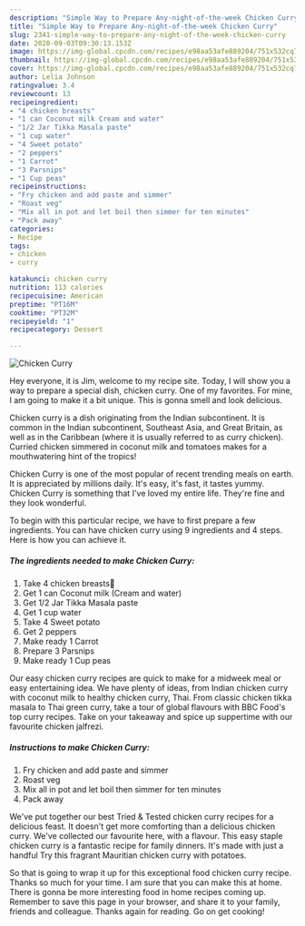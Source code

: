 ```yaml
---
description: "Simple Way to Prepare Any-night-of-the-week Chicken Curry"
title: "Simple Way to Prepare Any-night-of-the-week Chicken Curry"
slug: 2341-simple-way-to-prepare-any-night-of-the-week-chicken-curry
date: 2020-09-03T09:30:13.153Z
image: https://img-global.cpcdn.com/recipes/e98aa53afe889204/751x532cq70/chicken-curry-recipe-main-photo.jpg
thumbnail: https://img-global.cpcdn.com/recipes/e98aa53afe889204/751x532cq70/chicken-curry-recipe-main-photo.jpg
cover: https://img-global.cpcdn.com/recipes/e98aa53afe889204/751x532cq70/chicken-curry-recipe-main-photo.jpg
author: Lelia Johnson
ratingvalue: 3.4
reviewcount: 13
recipeingredient:
- "4 chicken breasts"
- "1 can Coconut milk Cream and water"
- "1/2 Jar Tikka Masala paste"
- "1 cup water"
- "4 Sweet potato"
- "2 peppers"
- "1 Carrot"
- "3 Parsnips"
- "1 Cup peas"
recipeinstructions:
- "Fry chicken and add paste and simmer"
- "Roast veg"
- "Mix all in pot and let boil then simmer for ten minutes"
- "Pack away"
categories:
- Recipe
tags:
- chicken
- curry

katakunci: chicken curry 
nutrition: 113 calories
recipecuisine: American
preptime: "PT16M"
cooktime: "PT32M"
recipeyield: "1"
recipecategory: Dessert

---
```



![Chicken Curry](https://img-global.cpcdn.com/recipes/e98aa53afe889204/751x532cq70/chicken-curry-recipe-main-photo.jpg)

Hey everyone, it is Jim, welcome to my recipe site. Today, I will show you a way to prepare a special dish, chicken curry. One of my favorites. For mine, I am going to make it a bit unique. This is gonna smell and look delicious.

Chicken curry is a dish originating from the Indian subcontinent. It is common in the Indian subcontinent, Southeast Asia, and Great Britain, as well as in the Caribbean (where it is usually referred to as curry chicken). Curried chicken simmered in coconut milk and tomatoes makes for a mouthwatering hint of the tropics!

Chicken Curry is one of the most popular of recent trending meals on earth. It is appreciated by millions daily. It's easy, it's fast, it tastes yummy. Chicken Curry is something that I've loved my entire life. They're fine and they look wonderful.


To begin with this particular recipe, we have to first prepare a few ingredients. You can have chicken curry using 9 ingredients and 4 steps. Here is how you can achieve it.

<!--inarticleads1-->

##### The ingredients needed to make Chicken Curry:

1. Take 4 chicken breasts🐔
1. Get 1 can Coconut milk (Cream and water)
1. Get 1/2 Jar Tikka Masala paste
1. Get 1 cup water
1. Take 4 Sweet potato
1. Get 2 peppers
1. Make ready 1 Carrot
1. Prepare 3 Parsnips
1. Make ready 1 Cup peas


Our easy chicken curry recipes are quick to make for a midweek meal or easy entertaining idea. We have plenty of ideas, from Indian chicken curry with coconut milk to healthy chicken curry, Thai. From classic chicken tikka masala to Thai green curry, take a tour of global flavours with BBC Food&#39;s top curry recipes. Take on your takeaway and spice up suppertime with our favourite chicken jalfrezi. 

<!--inarticleads2-->

##### Instructions to make Chicken Curry:

1. Fry chicken and add paste and simmer
1. Roast veg
1. Mix all in pot and let boil then simmer for ten minutes
1. Pack away


We&#39;ve put together our best Tried &amp; Tested chicken curry recipes for a delicious feast. It doesn&#39;t get more comforting than a delicious chicken curry. We&#39;ve collected our favourite here, with a flavour. This easy staple chicken curry is a fantastic recipe for family dinners. It&#39;s made with just a handful Try this fragrant Mauritian chicken curry with potatoes. 

So that is going to wrap it up for this exceptional food chicken curry recipe. Thanks so much for your time. I am sure that you can make this at home. There is gonna be more interesting food in home recipes coming up. Remember to save this page in your browser, and share it to your family, friends and colleague. Thanks again for reading. Go on get cooking!
